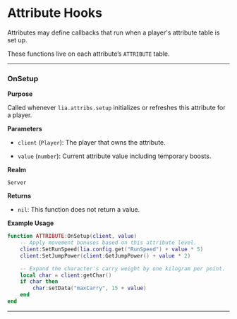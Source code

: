 # Attribute Hooks

Attributes may define callbacks that run when a player's attribute table is set up.

These functions live on each attribute’s `ATTRIBUTE` table.

---

### OnSetup

**Purpose**

Called whenever `lia.attribs.setup` initializes or refreshes this attribute for a player.

**Parameters**

* `client` (`Player`): The player that owns the attribute.

* `value` (`number`): Current attribute value including temporary boosts.

**Realm**

`Server`

**Returns**

* `nil`: This function does not return a value.

**Example Usage**

```lua
function ATTRIBUTE:OnSetup(client, value)
    -- Apply movement bonuses based on this attribute level.
    client:SetRunSpeed(lia.config.get("RunSpeed") + value * 5)
    client:SetJumpPower(client:GetJumpPower() + value * 2)

    -- Expand the character's carry weight by one kilogram per point.
    local char = client:getChar()
    if char then
        char:setData("maxCarry", 15 + value)
    end
end
```
---

